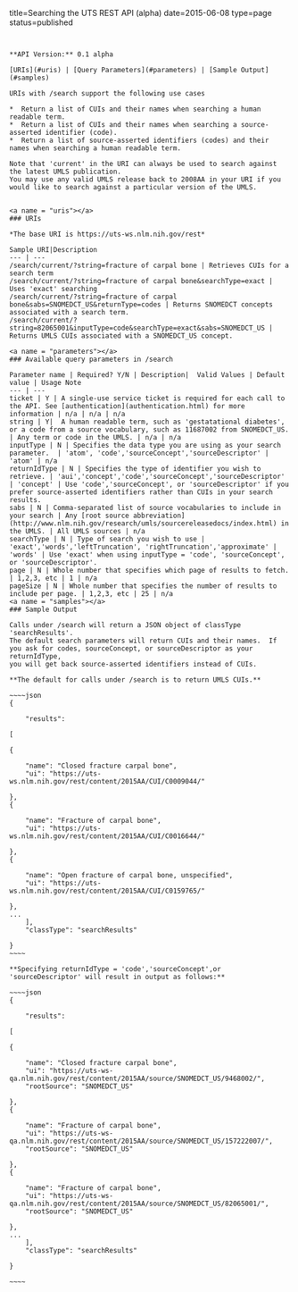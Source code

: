 title=Searching the UTS REST API (alpha)
date=2015-06-08
type=page
status=published
~~~~~~


**API Version:** 0.1 alpha

[URIs](#uris) | [Query Parameters](#parameters) | [Sample Output](#samples)

URIs with /search support the following use cases

*  Return a list of CUIs and their names when searching a human readable term.
*  Return a list of CUIs and their names when searching a source-asserted identifier (code).
*  Return a list of source-asserted identifiers (codes) and their names when searching a human readable term.

Note that 'current' in the URI can always be used to search against the latest UMLS publication.
You may use any valid UMLS release back to 2008AA in your URI if you would like to search against a particular version of the UMLS.


<a name = "uris"></a>
### URIs

*The base URI is https://uts-ws.nlm.nih.gov/rest*

Sample URI|Description
--- | ---
/search/current/?string=fracture of carpal bone | Retrieves CUIs for a search term
/search/current/?string=fracture of carpal bone&searchType=exact | Uses 'exact' searching
/search/current/?string=fracture of carpal bone&sabs=SNOMEDCT_US&returnType=codes | Returns SNOMEDCT concepts associated with a search term.
/search/current/?string=82065001&inputType=code&searchType=exact&sabs=SNOMEDCT_US | Returns UMLS CUIs associated with a SNOMEDCT_US concept.

<a name = "parameters"></a>
### Available query parameters in /search

Parameter name | Required? Y/N | Description|  Valid Values | Default value | Usage Note
--- | ---
ticket | Y | A single-use service ticket is required for each call to the API. See [authentication](authentication.html) for more information | n/a | n/a | n/a
string | Y|  A human readable term, such as 'gestatational diabetes', or a code from a source vocabulary, such as 11687002 from SNOMEDCT_US. | Any term or code in the UMLS. | n/a | n/a
inputType | N | Specifies the data type you are using as your search parameter.  | 'atom', 'code','sourceConcept','sourceDescriptor' | 'atom' | n/a
returnIdType | N | Specifies the type of identifier you wish to retrieve. | 'aui','concept','code','sourceConcept','sourceDescriptor' | 'concept' | Use 'code','sourceConcept', or 'sourceDescriptor' if you prefer source-asserted identifiers rather than CUIs in your search results.
sabs | N | Comma-separated list of source vocabularies to include in your search | Any [root source abbreviation](http://www.nlm.nih.gov/research/umls/sourcereleasedocs/index.html) in the UMLS. | All UMLS sources | n/a
searchType | N | Type of search you wish to use | 'exact','words','leftTruncation', 'rightTruncation','approximate' | 'words' | Use 'exact' when using inputType = 'code', 'sourceConcept', or 'sourceDescriptor'.
page | N | Whole number that specifies which page of results to fetch. | 1,2,3, etc | 1 | n/a
pageSize | N | Whole number that specifies the number of results to include per page. | 1,2,3, etc | 25 | n/a
<a name = "samples"></a>
### Sample Output

Calls under /search will return a JSON object of classType 'searchResults'.
The default search parameters will return CUIs and their names.  If you ask for codes, sourceConcept, or sourceDescriptor as your returnIdType,
you will get back source-asserted identifiers instead of CUIs.

**The default for calls under /search is to return UMLS CUIs.**

~~~~json
{

    "results": 

[

{

    "name": "Closed fracture carpal bone",
    "ui": "https://uts-ws.nlm.nih.gov/rest/content/2015AA/CUI/C0009044/"

},
{

    "name": "Fracture of carpal bone",
    "ui": "https://uts-ws.nlm.nih.gov/rest/content/2015AA/CUI/C0016644/"

},
{

    "name": "Open fracture of carpal bone, unspecified",
    "ui": "https://uts-ws.nlm.nih.gov/rest/content/2015AA/CUI/C0159765/"

},
...
    ],
    "classType": "searchResults"

}
~~~~

**Specifying returnIdType = 'code','sourceConcept',or 'sourceDescriptor' will result in output as follows:**

~~~~json
{

    "results": 

[

{

    "name": "Closed fracture carpal bone",
    "ui": "https://uts-ws-qa.nlm.nih.gov/rest/content/2015AA/source/SNOMEDCT_US/9468002/",
    "rootSource": "SNOMEDCT_US"

},
{

    "name": "Fracture of carpal bone",
    "ui": "https://uts-ws-qa.nlm.nih.gov/rest/content/2015AA/source/SNOMEDCT_US/157222007/",
    "rootSource": "SNOMEDCT_US"

},
{

    "name": "Fracture of carpal bone",
    "ui": "https://uts-ws-qa.nlm.nih.gov/rest/content/2015AA/source/SNOMEDCT_US/82065001/",
    "rootSource": "SNOMEDCT_US"

},
...
    ],
    "classType": "searchResults"

}

~~~~
